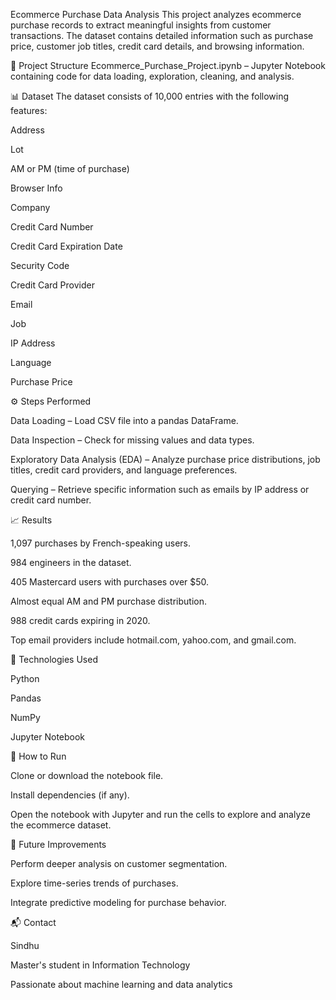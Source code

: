 Ecommerce Purchase Data Analysis
This project analyzes ecommerce purchase records to extract meaningful insights from customer transactions. The dataset contains detailed information such as purchase price, customer job titles, credit card details, and browsing information.

📁 Project Structure
Ecommerce_Purchase_Project.ipynb – Jupyter Notebook containing code for data loading, exploration, cleaning, and analysis.

📊 Dataset
The dataset consists of 10,000 entries with the following features:

Address

Lot

AM or PM (time of purchase)

Browser Info

Company

Credit Card Number

Credit Card Expiration Date

Security Code

Credit Card Provider

Email

Job

IP Address

Language

Purchase Price

⚙️ Steps Performed

Data Loading – Load CSV file into a pandas DataFrame.

Data Inspection – Check for missing values and data types.

Exploratory Data Analysis (EDA) – Analyze purchase price distributions, job titles, credit card providers, and language preferences.

Querying – Retrieve specific information such as emails by IP address or credit card number.

📈 Results

1,097 purchases by French-speaking users.

984 engineers in the dataset.

405 Mastercard users with purchases over $50.

Almost equal AM and PM purchase distribution.

988 credit cards expiring in 2020.

Top email providers include hotmail.com, yahoo.com, and gmail.com.

🧰 Technologies Used

Python

Pandas

NumPy

Jupyter Notebook

🚀 How to Run

Clone or download the notebook file.

Install dependencies (if any).

Open the notebook with Jupyter and run the cells to explore and analyze the ecommerce dataset.

📝 Future Improvements

Perform deeper analysis on customer segmentation.

Explore time-series trends of purchases.

Integrate predictive modeling for purchase behavior.

📬 Contact

Sindhu

Master's student in Information Technology

Passionate about machine learning and data analytics
